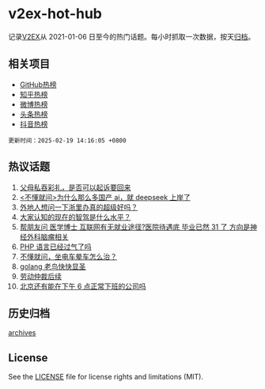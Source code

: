 # v2ex-hot-hub

 记录[V2EX](https://www.v2ex.com/)从 2021-01-06 日至今的热门话题。每小时抓取一次数据，按天[归档](archives)。
 
 ## 相关项目

- [GitHub热榜](https://github.com/lonnyzhang423/github-hot-hub)
- [知乎热榜](https://github.com/lonnyzhang423/zhihu-hot-hub)
- [微博热榜](https://github.com/lonnyzhang423/weibo-hot-hub)
- [头条热榜](https://github.com/lonnyzhang423/toutiao-hot-hub)
- [抖音热榜](https://github.com/lonnyzhang423/douyin-hot-hub)


 `更新时间：2025-02-19 14:16:05 +0800`

## 热议话题

1. [父母私吞彩礼，是否可以起诉要回来](https://www.v2ex.com/t/1112340)
1. [<不懂就问>为什么那么多国产 ai，就 deepseek 上岸了](https://www.v2ex.com/t/1112500)
1. [外地人想问一下浙里办真的超级好吗？](https://www.v2ex.com/t/1112328)
1. [大家认知的现在的智驾是什么水平？](https://www.v2ex.com/t/1112482)
1. [帮朋友问 医学博士 互联网有无就业途径?医院待遇底 毕业已然 31 了 方向是神经外科脑瘤相关](https://www.v2ex.com/t/1112344)
1. [PHP 语言已经过气了吗](https://www.v2ex.com/t/1112469)
1. [不懂就问，坐电车晕车怎么治？](https://www.v2ex.com/t/1112490)
1. [golang 老鸟快快显圣](https://www.v2ex.com/t/1112322)
1. [劳动仲裁后续](https://www.v2ex.com/t/1112464)
1. [北京还有能在下午 6 点正常下班的公司吗](https://www.v2ex.com/t/1112405)

## 历史归档

[archives](archives)

## License

See the [LICENSE](LICENSE) file for license rights and limitations (MIT).
